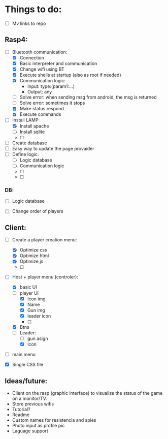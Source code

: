 # Things to do:

- [ ] Mv links to repo
## Rasp4:
- [ ] Bluetooth communication:
    - [x] Connection
    - [x] Basic interpreter and communication
    - [x] Change wifi using BT
    - [x] Execute shells at startup (also as root if needed)
    - [x] Communication logic:
        - Input: type:(param1:...)
        - Output: any
    - [ ] Solve error: when sending msg from android, the msg is returned
    - [ ] Solve error: sometimes it stops
    - [x] Make status respond
    - [x] Execute commands
- [ ] Install LAMP:
    - [x] Install apache
    - [ ] Install sqlite
    - [ ] 
- [ ] Create database
- [ ] Easy way to update the page provaider
- [ ] Define logic:
    - [ ] Logic database
    - [ ] Communication logic
    - [ ] 
    - [ ] 

### DB:
- [ ] Logic database
- [ ] Change order of players


## Client:
- [ ] Create a player creation menu:
    - [x] Optimize css
    - [x] Optimize html
    - [x] Optimize js
    - [ ] 
- [ ] Host + player menu (controler):
    - [x] basic UI
    - [ ] player UI
        - [x] Icon img
        - [x] Name
        - [x] Gun img
        - [x] leader icon
        - [ ] 
    - [x] Btns
    - [ ] Leader:
        - [ ] gun asign
        - [x] Icon
- [ ] main menu
- [x] Single CSS file











## Ideas/future:
- Client on the rasp (graphic interface) to visualize the status of the game on a monitor/TV.
- Store previous wifis
- Tutorial?
- Readme
- Custom names for resistencia and spies 
- Photo input as profile pic
- Laguage support